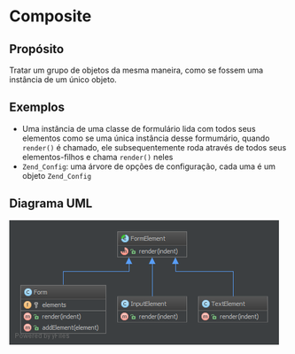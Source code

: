 # Composite

## Propósito

Tratar um grupo de objetos da mesma maneira, como se fossem uma instância de um 
único objeto.

## Exemplos

* Uma instância de uma classe de formulário lida com todos seus elementos como 
se uma única instância desse formumário, quando `render()` é chamado, ele 
subsequentemente roda através de todos seus elementos-filhos e chama `render()` 
neles
* `Zend_Config`: uma árvore de opções de configuração, cada uma é um objeto `Zend_Config`

## Diagrama UML

![Alt Composite UML Diagram](uml/diagrama.png)
